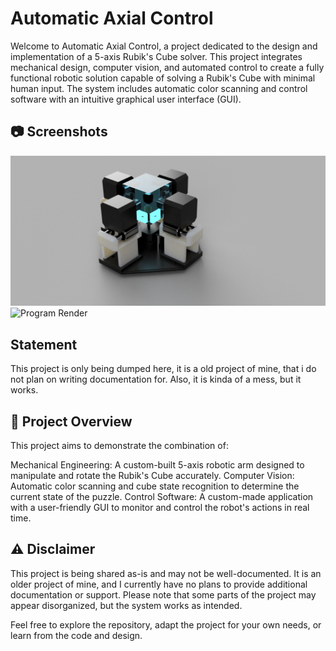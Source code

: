 # Automatic Axial Control

Welcome to Automatic Axial Control, a project dedicated to the design and implementation of a 5-axis Rubik's Cube solver. This project integrates mechanical design, computer vision, and automated control to create a fully functional robotic solution capable of solving a Rubik's Cube with minimal human input. The system includes automatic color scanning and control software with an intuitive graphical user interface (GUI).

## 📷 Screenshots

![Robot Render](https://github.com/WarriorKnight/Rubiks-Cube-Solver/blob/main/render.png)
![Program Render]([https://github.com/WarriorKnight/Rubiks-Cube-Solver/blob/main/render.png](https://github.com/WarriorKnight/Rubiks-Cube-Solver/blob/main/program.png))

## Statement

This project is only being dumped here, it is a old project of mine, that i do not plan on writing documentation for. Also, it is kinda of a mess, but it works.

## 📝 Project Overview
This project aims to demonstrate the combination of:

Mechanical Engineering: A custom-built 5-axis robotic arm designed to manipulate and rotate the Rubik's Cube accurately.
Computer Vision: Automatic color scanning and cube state recognition to determine the current state of the puzzle.
Control Software: A custom-made application with a user-friendly GUI to monitor and control the robot's actions in real time.

## ⚠️ Disclaimer
This project is being shared as-is and may not be well-documented. It is an older project of mine, and I currently have no plans to provide additional documentation or support. Please note that some parts of the project may appear disorganized, but the system works as intended.

Feel free to explore the repository, adapt the project for your own needs, or learn from the code and design.
